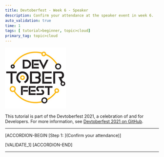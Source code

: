 ```yaml
---
title: Devtoberfest - Week 6 - Speaker
description: Confirm your attendance at the speaker event in week 6.
auto_validation: true
time: 1
tags: [ tutorial>beginner, topic>cloud]
primary_tag: topic>cloud
---
```


![Devtoberfest](Devtoberfest.jpg)

This tutorial is part of the Devtoberfest 2021, a celebration of and for Developers. For more information, see [Devtoberfest 2021 on GitHub](https://github.com/SAP-samples/devtoberfest-2021).

---

[ACCORDION-BEGIN [Step 1: ](Confirm your attendance)]



[VALIDATE_1]
[ACCORDION-END]

---
